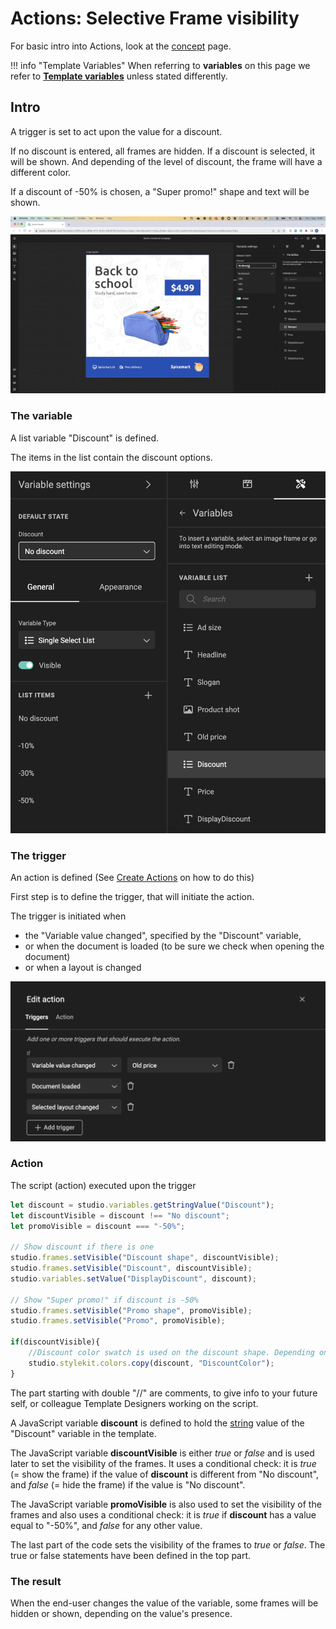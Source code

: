 # Actions: Selective Frame visibility

For basic intro into Actions, look at the [concept](../../../../GraFx-Studio/concepts/actions/) page.

!!! info "Template Variables"
	When referring to **variables** on this page we refer to **[Template variables](../../../../GraFx-Studio/concepts/variables/#template-variables)** unless stated differently.

## Intro

A trigger is set to act upon the value for a discount.

If no discount is entered, all frames are hidden. If a discount is selected, it will be shown. And depending of the level of discount, the frame will have a different color.

If a discount of -50% is chosen, a "Super promo!" shape and text will be shown.

![Movie](demo.gif)

### The variable

A list variable "Discount" is defined.

The items in the list contain the discount options.

![screenshot](variable.png)

### The trigger

An action is defined (See [Create Actions](../../../../GraFx-Studio/guides/actions/create/) on how to do this)

First step is to define the trigger, that will initiate the action.

The trigger is initiated when

- the "Variable value changed", specified by the "Discount" variable, 
- or when the document is loaded (to be sure we check when opening the document)
- or when a layout is changed

![screenshot](action-definition.png)

### Action

The script (action) executed upon the trigger

``` js
let discount = studio.variables.getStringValue("Discount");
let discountVisible = discount !== "No discount";
let promoVisible = discount === "-50%";

// Show discount if there is one
studio.frames.setVisible("Discount shape", discountVisible);
studio.frames.setVisible("Discount", discountVisible);
studio.variables.setValue("DisplayDiscount", discount);

// Show "Super promo!" if discount is -50%
studio.frames.setVisible("Promo shape", promoVisible);
studio.frames.setVisible("Promo", promoVisible);

if(discountVisible){
    //Discount color swatch is used on the discount shape. Depending on the value of the Discount variable, we change the color of the swatch
    studio.stylekit.colors.copy(discount, "DiscountColor");
}
```

The part starting with double "//" are comments, to give info to your future self, or colleague Template Designers working on the script.

A JavaScript variable **discount** is defined to hold the [string](https://www.w3schools.com/js/js_strings.asp) value of the "Discount" variable in the template.

The JavaScript variable **discountVisible** is either *true* or *false* and is used later to set the visibility of the frames. It uses a conditional check: it is *true* (= show the frame) if the value of **discount** is different from "No discount", and *false* (= hide the frame) if the value is "No discount".

The JavaScript variable **promoVisible** is also used to set the visibility of the frames and also uses a conditional check: it is *true* if **discount** has a value equal to "-50%", and *false* for any other value.

The last part of the code sets the visibility of the frames to *true* or *false*. The true or false statements have been defined in the top part.

### The result

When the end-user changes the value of the variable, some frames will be hidden or shown, depending on the value's presence.
